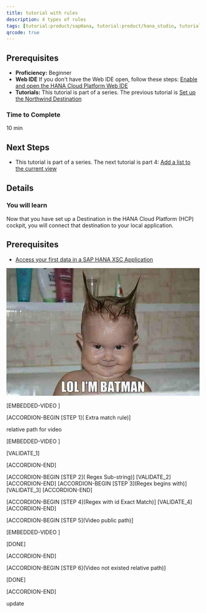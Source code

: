 ```yaml
---
title: tutorial with rules
description: 4 types of rules 
tags: [tutorial:product/sapHana, tutorial:product/hana_studio, tutorial:technology/sql, tutorial:technology/amazon_aws, tutorial:product/hcp, tutorial:interest/gettingstarted, tutorial:product/hcp_web_workbench, language>arabic, tutorial>test1, tutorial>test2, products>sap-s-4hana\,-on-premise-edition-1511, tutorial>t1, tutorial>t2]
qrcode: true
---
```


## Prerequisites  
 - **Proficiency:** Beginner 
 - **Web IDE** If you don't have the Web IDE open, follow these steps: [Enable and open the HANA Cloud Platform Web IDE](https://go.sap.com/developer/tutorials/sapui5-webide-open-webide.html)
 - **Tutorials:** This tutorial is part of a series.  The previous tutorial is [Set up the Northwind Destination](https://go.sap.com/developer/tutorials/hcp-create-destination.html)

### Time to Complete
10 min

## Next Steps
 - This tutorial is part of a series.  The next tutorial is part 4: [Add a list to the current view](https://go.sap.com/developer/tutorials/sapui5-webide-add-list.html)
  

## Details
### You will learn  
Now that you have set up a Destination in the HANA Cloud Platform (HCP) cockpit, you will connect that destination to your local application.    

## Prerequisites  
- [Access your first data in a SAP HANA XSC Application](http://go.sap.com/developer/tutorials/hana-data-access-authorizations.html)


![im](Funny-Baby-11.bmp)

[EMBEDDED-VIDEO [](/content/dam/site/sapcom/multimedia/2015/11/6e9ece44-4a7c-0010-82c7-eda71af511fa.mp4)] 

 [ACCORDION-BEGIN [STEP 1]( Extra match rule)] 
 
 
 relative path for video 


 
 [EMBEDDED-VIDEO [](/content/dam/site/sapcom/multimedia/2015/11/6e9ece44-4a7c-0010-82c7-eda71af511fa.mp4)]
 
[VALIDATE_1]
 
 [ACCORDION-END]
 
 [ACCORDION-BEGIN [STEP 2]( Regex Sub-string)] 
[VALIDATE_2]
 [ACCORDION-END]
  [ACCORDION-BEGIN [STEP 3](Regex begins with)] 
 [VALIDATE_3]
 [ACCORDION-END]
 
  [ACCORDION-BEGIN [STEP 4](Regex with id Exact Match)] 
 [VALIDATE_4]
 [ACCORDION-END]
 
 
  [ACCORDION-BEGIN [STEP 5](Video public path)] 
  
 [EMBEDDED-VIDEO [](/content/dam/site/sapcom/multimedia/2016/06/a290e491-7a7c-0010-82c7-eda71af511fa.mp4)]
 
 
[DONE]
  
 [ACCORDION-END]

  [ACCORDION-BEGIN [STEP 6](Video not existed relative path)] 
  
 [DONE]
 
 [ACCORDION-END]

update

